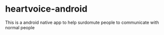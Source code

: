 heartvoice-android
==================

This is a android native app to help surdomute people to communicate with normal people

